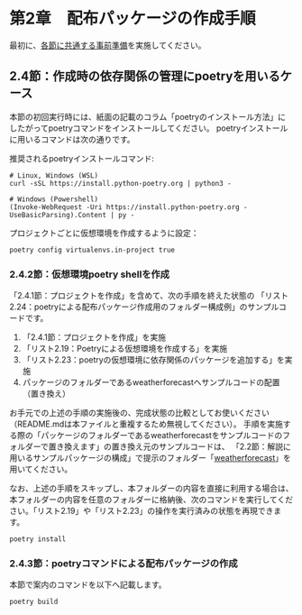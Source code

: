 # 第2章　配布パッケージの作成手順

最初に、[各節に共通する事前準備](../README.md#各節に共通する事前準備)を実施してください。



## 2.4節：作成時の依存関係の管理にpoetryを用いるケース

本節の初回実行時には、紙面の記載のコラム「poetryのインストール方法」にしたがってpoetryコマンドをインストールしてください。
poetryインストールに用いるコマンドは次の通りです。

推奨されるpoetryインストールコマンド:
```
# Linux, Windows (WSL)
curl -sSL https://install.python-poetry.org | python3 -

# Windows (Powershell)
(Invoke-WebRequest -Uri https://install.python-poetry.org -UseBasicParsing).Content | py -
```

プロジェクトごとに仮想環境を作成するように設定：
```
poetry config virtualenvs.in-project true
```



### 2.4.2節：仮想環境poetry shellを作成

「2.4.1節：プロジェクトを作成」を含めて、次の手順を終えた状態の
「リスト2.24：poetryによる配布パッケージ作成用のフォルダー構成例」のサンプルコードです。

1. 「2.4.1節：プロジェクトを作成」を実施
2. 「リスト2.19：Poetryによる仮想環境を作成する」を実施
3. 「リスト2.23：poetryの仮想環境に依存関係のパッケージを追加する」を実施
4. パッケージのフォルダーであるweatherforecastへサンプルコードの配置（置き換え）

お手元での上述の手順の実施後の、完成状態の比較としてお使いください（README.mdは本ファイルと重複するため無視してください）。
手順を実施する際の「パッケージのフォルダーであるweatherforecastをサンプルコードのフォルダーで置き換えます」の置き換え元のサンプルコードは、
「2.2節：解説に用いるサンプルパッケージの構成」で提示のフォルダー「[weatherforecast](../section2-2/weatherforecast)」を用いてください。

なお、上述の手順をスキップし、本フォルダーの内容を直接に利用する場合は、本フォルダーの内容を任意のフォルダーに格納後、次のコマンドを実行してください。「リスト2.19」や「リスト2.23」の操作を実行済みの状態を再現できます。

```
poetry install
```



### 2.4.3節：poetryコマンドによる配布パッケージの作成

本節で案内のコマンドを以下へ記載します。

```
poetry build
```



